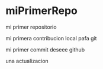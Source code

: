 # miPrimerRepo


mi primer repositorio 

mi primera contribucion local pafa git

mi primer commit  deseee github

una actualizacion
